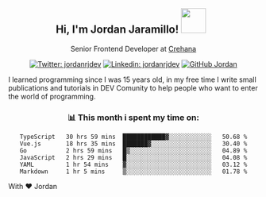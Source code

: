 <div align="center">
<h2 style="margin-right:10px;">Hi, I'm Jordan Jaramillo! <img src="https://media.giphy.com/media/Wj7lNjMNDxSmc/source.gif" width="50" > </h2>

<p>Senior Frontend Developer at <a href="https://www.crehana.com/">Crehana</a></p>

[![Twitter: jordanrjdev](https://img.shields.io/twitter/follow/jordanrjdev?style=social)](https://twitter.com/jordanrjdev)
[![Linkedin: jordanrjdev](https://img.shields.io/badge/-jordanrjdev-blue?style=flat-square&logo=Linkedin&logoColor=white&link=https://www.linkedin.com/in/jordanrjdev/)](https://www.linkedin.com/in/jordanrjdev/)
[![GitHub Jordan](https://img.shields.io/github/followers/jnadroj?label=follow&style=social)](https://github.com/jnadroj)

</div>
I learned programming since I was 15 years old, in my free time I write small publications and tutorials in DEV Comunity to help people who want to enter the world of programming.

<div align="center">

### 📊 **This month i spent my time on:**

<!--START_SECTION:waka-->

```text
TypeScript   30 hrs 59 mins  ████████████▓░░░░░░░░░░░░   50.68 %
Vue.js       18 hrs 35 mins  ███████▓░░░░░░░░░░░░░░░░░   30.40 %
Go           2 hrs 59 mins   █▒░░░░░░░░░░░░░░░░░░░░░░░   04.89 %
JavaScript   2 hrs 29 mins   █░░░░░░░░░░░░░░░░░░░░░░░░   04.08 %
YAML         1 hr 54 mins    ▓░░░░░░░░░░░░░░░░░░░░░░░░   03.12 %
Markdown     1 hr 5 mins     ▒░░░░░░░░░░░░░░░░░░░░░░░░   01.78 %
```

<!--END_SECTION:waka-->

</div>

With ❤️ Jordan
